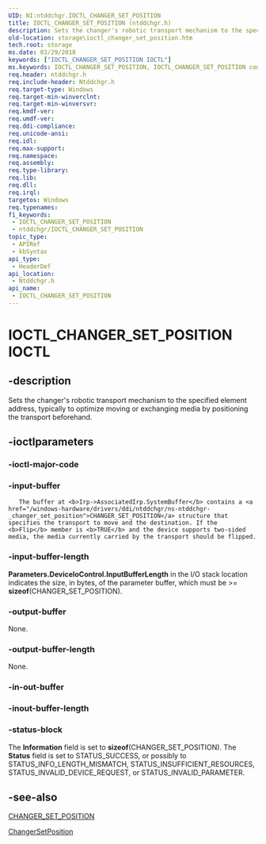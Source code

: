 ```yaml
---
UID: NI:ntddchgr.IOCTL_CHANGER_SET_POSITION
title: IOCTL_CHANGER_SET_POSITION (ntddchgr.h)
description: Sets the changer's robotic transport mechanism to the specified element address, typically to optimize moving or exchanging media by positioning the transport beforehand.
old-location: storage\ioctl_changer_set_position.htm
tech.root: storage
ms.date: 03/29/2018
keywords: ["IOCTL_CHANGER_SET_POSITION IOCTL"]
ms.keywords: IOCTL_CHANGER_SET_POSITION, IOCTL_CHANGER_SET_POSITION control, IOCTL_CHANGER_SET_POSITION control code [Storage Devices], k307_f4580e0a-0f44-4c7f-9d89-81fe6db548c6.xml, ntddchgr/IOCTL_CHANGER_SET_POSITION, storage.ioctl_changer_set_position
req.header: ntddchgr.h
req.include-header: Ntddchgr.h
req.target-type: Windows
req.target-min-winverclnt: 
req.target-min-winversvr: 
req.kmdf-ver: 
req.umdf-ver: 
req.ddi-compliance: 
req.unicode-ansi: 
req.idl: 
req.max-support: 
req.namespace: 
req.assembly: 
req.type-library: 
req.lib: 
req.dll: 
req.irql: 
targetos: Windows
req.typenames: 
f1_keywords:
 - IOCTL_CHANGER_SET_POSITION
 - ntddchgr/IOCTL_CHANGER_SET_POSITION
topic_type:
 - APIRef
 - kbSyntax
api_type:
 - HeaderDef
api_location:
 - Ntddchgr.h
api_name:
 - IOCTL_CHANGER_SET_POSITION
---
```


# IOCTL_CHANGER_SET_POSITION IOCTL


## -description

Sets the changer's robotic transport mechanism to the specified element address, typically to optimize moving or exchanging media by positioning the transport beforehand.

## -ioctlparameters

### -ioctl-major-code

### -input-buffer

       The buffer at <b>Irp->AssociatedIrp.SystemBuffer</b> contains a <a href="/windows-hardware/drivers/ddi/ntddchgr/ns-ntddchgr-_changer_set_position">CHANGER_SET_POSITION</a> structure that specifies the transport to move and the destination. If the <b>Flip</b> member is <b>TRUE</b> and the device supports two-sided media, the media currently carried by the transport should be flipped.

### -input-buffer-length

<b>Parameters.DeviceIoControl.InputBufferLength</b> in the I/O stack location indicates the size, in bytes, of the parameter buffer, which must be >= <b>sizeof</b>(CHANGER_SET_POSITION).

### -output-buffer

None.

### -output-buffer-length

None.

### -in-out-buffer

### -inout-buffer-length

### -status-block

The <b>Information</b> field is set to <b>sizeof</b>(CHANGER_SET_POSITION). The <b>Status</b> field is set to STATUS_SUCCESS, or possibly to STATUS_INFO_LENGTH_MISMATCH, STATUS_INSUFFICIENT_RESOURCES, STATUS_INVALID_DEVICE_REQUEST, or STATUS_INVALID_PARAMETER.

## -see-also

<a href="/windows-hardware/drivers/ddi/ntddchgr/ns-ntddchgr-_changer_set_position">CHANGER_SET_POSITION</a>



<a href="/windows-hardware/drivers/ddi/mcd/nf-mcd-changersetposition">ChangerSetPosition</a>
